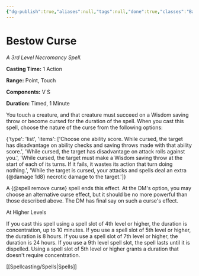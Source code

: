 ```yaml
---
{"dg-publish":true,"aliases":null,"tags":null,"done":true,"classes":"Bard, Cleric, Wizard,","spellLevel":3,"school":"Necromancy","source":"PHB","permalink":"/spells/bestow-curse/","dgHomeLink":false,"dgPassFrontmatter":true}
---
```


# Bestow Curse
*A 3rd Level Necromancy Spell.*

**Casting Time:** 1 Action

**Range:** Point, Touch

**Components:** V S 

**Duration:** Timed, 1 Minute

You touch a creature, and that creature must succeed on a Wisdom saving throw or become cursed for the duration of the spell. When you cast this spell, choose the nature of the curse from the following options:



{'type': 'list', 'items': ['Choose one ability score. While cursed, the target has disadvantage on ability checks and saving throws made with that ability score.', 'While cursed, the target has disadvantage on attack rolls against you.', 'While cursed, the target must make a Wisdom saving throw at the start of each of its turns. If it fails, it wastes its action that turn doing nothing.', 'While the target is cursed, your attacks and spells deal an extra {@damage 1d8} necrotic damage to the target.']}



A {@spell remove curse} spell ends this effect. At the DM's option, you may choose an alternative curse effect, but it should be no more powerful than those described above. The DM has final say on such a curse's effect.

At Higher Levels

If you cast this spell using a spell slot of 4th level or higher, the duration is concentration, up to 10 minutes. If you use a spell slot of 5th level or higher, the duration is 8 hours. If you use a spell slot of 7th level or higher, the duration is 24 hours. If you use a 9th level spell slot, the spell lasts until it is dispelled. Using a spell slot of 5th level or higher grants a duration that doesn't require concentration.

[[Spellcasting/Spells|Spells]]